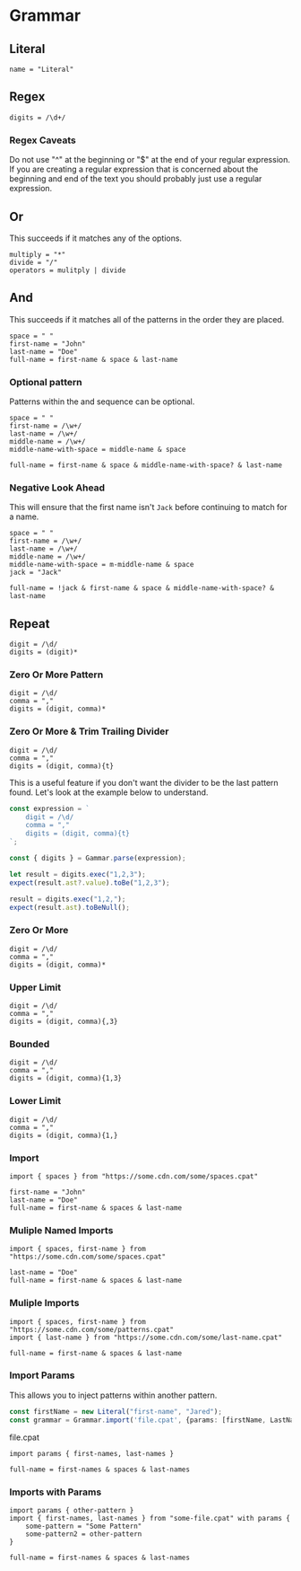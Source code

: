 # Grammar

## Literal

```
name = "Literal"
```

## Regex

```
digits = /\d+/
```

### Regex Caveats

Do not use "^" at the beginning or "$" at the end of your regular expression. If
you are creating a regular expression that is concerned about the beginning and
end of the text you should probably just use a regular expression.

## Or
This succeeds if it matches any of the options.
```
multiply = "*"
divide = "/"
operators = mulitply | divide
```

## And
This succeeds if it matches all of the patterns in the order they are placed.
```
space = " "
first-name = "John"
last-name = "Doe"
full-name = first-name & space & last-name
```

### Optional pattern
Patterns within the and sequence can be optional.
```
space = " "
first-name = /\w+/
last-name = /\w+/
middle-name = /\w+/
middle-name-with-space = middle-name & space

full-name = first-name & space & middle-name-with-space? & last-name
```

### Negative Look Ahead
This will ensure that the first name isn't `Jack` before continuing to match for
a name.

```
space = " "
first-name = /\w+/
last-name = /\w+/
middle-name = /\w+/
middle-name-with-space = m-middle-name & space
jack = "Jack"

full-name = !jack & first-name & space & middle-name-with-space? & last-name
```

## Repeat
```
digit = /\d/
digits = (digit)*
```

### Zero Or More Pattern
```
digit = /\d/
comma = ","
digits = (digit, comma)*
```

### Zero Or More & Trim Trailing Divider
```
digit = /\d/
comma = ","
digits = (digit, comma){t}
```

This is a useful feature if you don't want the divider to be the last pattern found. Let's look at the example below to understand.

```ts
const expression = `
    digit = /\d/
    comma = ","
    digits = (digit, comma){t}
`;

const { digits } = Gammar.parse(expression);

let result = digits.exec("1,2,3");
expect(result.ast?.value).toBe("1,2,3");

result = digits.exec("1,2,");
expect(result.ast).toBeNull();
```

### Zero Or More

```
digit = /\d/
comma = ","
digits = (digit, comma)*
```

### Upper Limit

```
digit = /\d/
comma = ","
digits = (digit, comma){,3}
```

### Bounded

```
digit = /\d/
comma = ","
digits = (digit, comma){1,3}
```

### Lower Limit

```
digit = /\d/
comma = ","
digits = (digit, comma){1,}
```

### Import
```
import { spaces } from "https://some.cdn.com/some/spaces.cpat"

first-name = "John"
last-name = "Doe"
full-name = first-name & spaces & last-name
```

### Muliple Named Imports
```
import { spaces, first-name } from "https://some.cdn.com/some/spaces.cpat"

last-name = "Doe"
full-name = first-name & spaces & last-name
```

### Muliple Imports
```
import { spaces, first-name } from "https://some.cdn.com/some/patterns.cpat"
import { last-name } from "https://some.cdn.com/some/last-name.cpat"

full-name = first-name & spaces & last-name
```

### Import Params
This allows you to inject patterns within another pattern.
```ts
const firstName = new Literal("first-name", "Jared");
const grammar = Grammar.import('file.cpat', {params: [firstName, LastName]})
```
file.cpat
```
import params { first-names, last-names } 

full-name = first-names & spaces & last-names
```

### Imports with Params
```
import params { other-pattern }
import { first-names, last-names } from "some-file.cpat" with params {
    some-pattern = "Some Pattern"
    some-pattern2 = other-pattern
}

full-name = first-names & spaces & last-names
```
